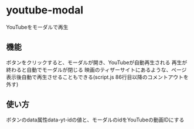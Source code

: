 # youtube-modal
YouTubeをモーダルで再生

## 機能
ボタンをクリックすると、モーダルが開き、YouTubeが自動再生される
再生が終わると自動でモーダルが閉じる
映画のティザーサイトにあるような、ページ表示後自動で再生させることもできる(script.js 86行目以降のコメントアウトを外す)

## 使い方
ボタンのdata属性data-yt-idの値と、モーダルのidをYouTubeの動画IDにする
